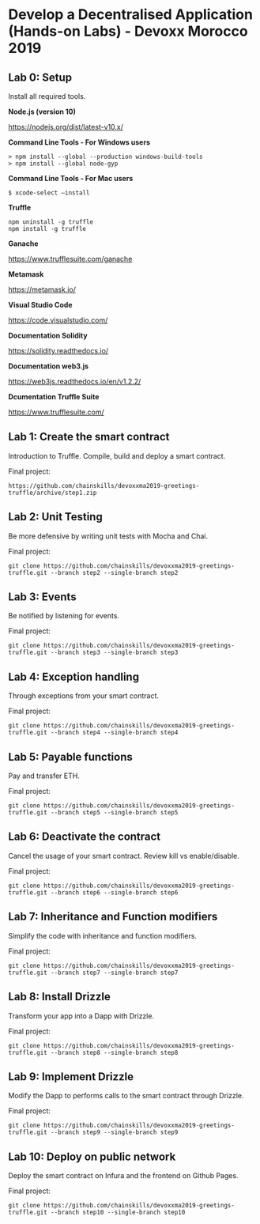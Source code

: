 # Develop a Decentralised Application (Hands-on Labs) - Devoxx Morocco 2019

## Lab 0: Setup

Install all required tools.

**Node.js (version 10)**

https://nodejs.org/dist/latest-v10.x/

**Command Line Tools - For Windows users**

    > npm install --global --production windows-build-tools
    > npm install --global node-gyp

**Command Line Tools - For Mac users**

    $ xcode-select —install

**Truffle**

    npm uninstall -g truffle
    npm install -g truffle 

**Ganache**

https://www.trufflesuite.com/ganache


**Metamask**

https://metamask.io/

**Visual Studio Code**

https://code.visualstudio.com/

**Documentation Solidity**

https://solidity.readthedocs.io/

**Documentation web3.js**

https://web3js.readthedocs.io/en/v1.2.2/

**Dcumentation Truffle Suite**

https://www.trufflesuite.com/

## Lab 1: Create the smart contract

Introduction to Truffle.
Compile, build and deploy a smart contract.

Final project:


    https://github.com/chainskills/devoxxma2019-greetings-truffle/archive/step1.zip
## Lab 2: Unit Testing

Be more defensive by writing unit tests with Mocha and Chai.

Final project:


    git clone https://github.com/chainskills/devoxxma2019-greetings-truffle.git --branch step2 --single-branch step2
## Lab 3: Events

Be notified by listening for events.

Final project:


    git clone https://github.com/chainskills/devoxxma2019-greetings-truffle.git --branch step3 --single-branch step3
## Lab 4: Exception handling

Through exceptions from your smart contract.

Final project:


    git clone https://github.com/chainskills/devoxxma2019-greetings-truffle.git --branch step4 --single-branch step4
## Lab 5: Payable functions

Pay and transfer ETH.

Final project:


    git clone https://github.com/chainskills/devoxxma2019-greetings-truffle.git --branch step5 --single-branch step5
## Lab 6: Deactivate the contract

Cancel the usage of your smart contract.
Review kill vs enable/disable.

Final project:


    git clone https://github.com/chainskills/devoxxma2019-greetings-truffle.git --branch step6 --single-branch step6
## Lab 7: Inheritance and Function modifiers

Simplify the code with inheritance and function modifiers.

Final project:


    git clone https://github.com/chainskills/devoxxma2019-greetings-truffle.git --branch step7 --single-branch step7
## Lab 8: Install Drizzle

Transform your app into a Dapp with Drizzle.

Final project:


    git clone https://github.com/chainskills/devoxxma2019-greetings-truffle.git --branch step8 --single-branch step8
## Lab 9: Implement Drizzle

Modify the Dapp to performs calls to the smart contract through Drizzle.

Final project:


    git clone https://github.com/chainskills/devoxxma2019-greetings-truffle.git --branch step9 --single-branch step9
## Lab 10: Deploy on public network

Deploy the smart contract on Infura and the frontend on Github Pages.

Final project:


    git clone https://github.com/chainskills/devoxxma2019-greetings-truffle.git --branch step10 --single-branch step10



